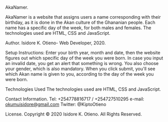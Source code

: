 AkaNamer.

AkaNamer is a website that assigns users a name corresponding with their birthday, as it is done in the Akan culture of the Ghananian people. Each name has a specific day of the week, for both males and females. The technologies used are HTML, CSS and JavaScript.

Author.
Isidore K. Otieno- Web Developer, 2020.

Setup Instructions:
Enter your birth year, month and date, then the website figures out which specific day of the week you were born. 
In case you input an invalid date, you get an alert that something is wrong. 
You also choose your gender, which is also mandatory. 
When you click submit, you'll see which Akan name is given to you, according to the day of the week you were born.

Technologies Used
The technologies used are HTML, CSS and JavaScript.

Contact Information.
Tel: +254778816717 / +254727510295
e-mail: okumuisidore@gmail.com
Twitter: @KiptoOtieno

License.
Copyright © 2020 Isidore K. Otieno. All Rights Reserved.


